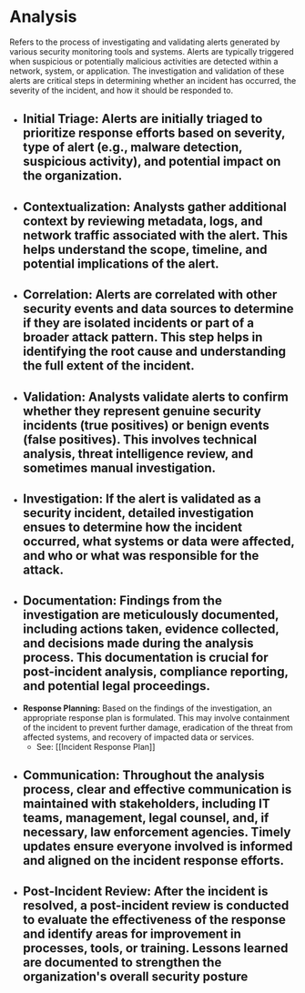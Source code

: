 # Analysis

Refers to the process of investigating and validating alerts generated by various security monitoring tools and systems. Alerts are typically triggered when suspicious or potentially malicious activities are detected within a network, system, or application. The investigation and validation of these alerts are critical steps in determining whether an incident has occurred, the severity of the incident, and how it should be responded to.

- **Initial Triage:** Alerts are initially triaged to prioritize response efforts based on severity, type of alert (e.g., malware detection, suspicious activity), and potential impact on the organization.
	- 
- **Contextualization:** Analysts gather additional context by reviewing metadata, logs, and network traffic associated with the alert. This helps understand the scope, timeline, and potential implications of the alert.
	- 
- **Correlation:** Alerts are correlated with other security events and data sources to determine if they are isolated incidents or part of a broader attack pattern. This step helps in identifying the root cause and understanding the full extent of the incident.
	- 
- **Validation:** Analysts validate alerts to confirm whether they represent genuine security incidents (true positives) or benign events (false positives). This involves technical analysis, threat intelligence review, and sometimes manual investigation.
	- 
- **Investigation:** If the alert is validated as a security incident, detailed investigation ensues to determine how the incident occurred, what systems or data were affected, and who or what was responsible for the attack.
	- 
- **Documentation:** Findings from the investigation are meticulously documented, including actions taken, evidence collected, and decisions made during the analysis process. This documentation is crucial for post-incident analysis, compliance reporting, and potential legal proceedings.
	- 
- **Response Planning:** Based on the findings of the investigation, an appropriate response plan is formulated. This may involve containment of the incident to prevent further damage, eradication of the threat from affected systems, and recovery of impacted data or services.
	- See: [[Incident Response Plan]]
- **Communication:** Throughout the analysis process, clear and effective communication is maintained with stakeholders, including IT teams, management, legal counsel, and, if necessary, law enforcement agencies. Timely updates ensure everyone involved is informed and aligned on the incident response efforts.
	- 
- **Post-Incident Review:** After the incident is resolved, a post-incident review is conducted to evaluate the effectiveness of the response and identify areas for improvement in processes, tools, or training. Lessons learned are documented to strengthen the organization's overall security posture
	- 
